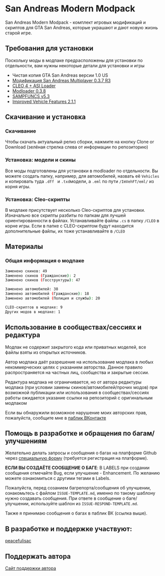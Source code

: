 # San Andreas Modern Modpack

San Andreas Modern Modpack - комплект игровых модификаций и скриптов для GTA San Andreas, которые украшают и дают новую жизнь старой игре.

## Требования для установки
Поскольку моды в модпаке предрасположены для установки по отдельности, вам нужны некоторые детали для установки и игры

* Чистая копия GTA San Andreas версии 1.0 US
* [Модификация San Andreas Multiplayer 0.3.7 R3](https://libertycity.ru/files/gta-san-andreas/124553-san-andreas-multiplayer-0.3.7-r3.html)
* [CLEO 4 + ASI Loader](https://cleo.li)
* [Modloader 0.3.8](https://libertycity.ru/files/gta-san-andreas/112325-mod-loader-0.3.8.html)
* [SAMPFUNCS v5.3](https://samp-mods.com/files/file10831.html)
* [Improved Vehicle Features 2.1.1](https://libertycity.ru/files/gta-san-andreas/93411-improved-vehicle-features-imvehft-v2.1.1.html)

## Скачивание и установка
### Скачивание
Чтобы скачать актуальный релиз сборки, нажмите на кнопку Clone or Download (зелёная стрелка слева от информации по репозиторию)

### Установка: модели и скины
Все моды подготовлены для установки в modloader по отдельности. Вы можете создать папку, например, для автомобилей, назвать её `Vehicles` и копировать туда `.dff ` и `.txd`модели, а `.eml` по пути `/ImVehFT/eml/` из корня игры.

### Установка: Cleo-скрипты
В модпаке присутствует несколько Cleo-скриптов для установки. Изначально все скрипты разбиты по папкам для лучшей ориентированности в файлах. Устанавливайте файлы `.cs` в папку `/CLEO` в корне игры. Если в папке с CLEO-скриптом будут находится дополнительные файлы, их тоже устанавливайте в `/CLEO`


## Материалы
### Общая информация о модпаке
```bash
Заменено скинов: 49
Заменено скинов (Гражданские): 2
Заменено скинов (Госструктуры): 47

Заменено автомобилей: 38
Заменено автомобилей (Гражданские): 18
Заменено автомобилей (Полиция и службы): 20

CLEO-скриптов в модпаке: 9
Других модов в модпаке: 1
```

## Использование в сообществах/сессиях и редактура
Модпак не содержит закрытого кода или приватных моделей, все файлы взяты из открытых источников. 

Автор модпака даёт разрешение на использование модпака в любых некоммерческих целях с указанием авторства. Данное правило распространяется на частных лиц, сообщества и закрытые сессии.

Редактура модпака не ограничивается, но от автора редактуры модпака (при условии замены скинов/автомобилей/прочих модов) при возможной публикации или использования в сообществах/сессиях работы ожидается указание ссылки на репозиторий с оригинальным модпаком

Если вы обнаружили возможное нарушение моих авторских прав, пожалуйста, сообщите мне в [паблик ВКонтакте](https://vk.me/pcfnetwork)

## Помощь в разработке и обращения по багам/улучшениям
Желательно делать запросы и сообщения о багах на платформе Github через [специальную форму](https://github.com/peacefulisac/san-andreas-modern/issues/new) (требуется регистрация на платформе).

**ЕСЛИ ВЫ СОЗДАЁТЕ СООБЩЕНИЕ О БАГЕ**: В LABELS при создании сообщения отмечайте Bug, если улучшение - Enhancement. По желанию можете ознакомиться с другими тегами в Labels.

Пожалуйста, перед созанием багрепорта/сообщения об улучшении, ознакомьтесь с файлом `ISSUE-TEMPLATE.md`, именно по такому шаблону нужно создавать сообщения. При ответе в сообщение о баге/улучшении, используйте шаблон из `ISSUE-RESPOND-TEMPLATE.md`.

Также я принимаю сообщения о багах в паблик ВК (ссылка выше).

## В разработке и поддержке участвуют:
[peacefulisac](https://vk.com/peacefulisac)

## Поддержать автора
[Сайт поддержки автора](https://pcfnetwork.tk/support)
